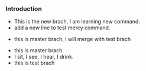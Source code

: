 ### Introduction
- This is the new brach, I am learning new command.
- add a new line to test mercy command.
* this is master brach, i will merge with test brach
- this is master brach
- I sit, I see, I hear, I drink.
- this is test brach
